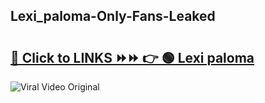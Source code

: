 
 ## Lexi_paloma-Only-Fans-Leaked

# <h2><a href="https://clipsfans.com/Lexi_paloma&ref=git">🔗 Click to LINKS ⏩⏩ 👉 🟢 Lexi paloma </a></h2>

<a href="https://clipsfans.com/Lexi_paloma&ref=git" rel="nofollow" data-target="animated-image.originalLink"><img src="https://i.ibb.co.com/xMMVF88/686577567.gif" alt="Viral Video Original" style="max-width: 100%; display: inline-block;" data-target="animated-image.originalImage"></a>
